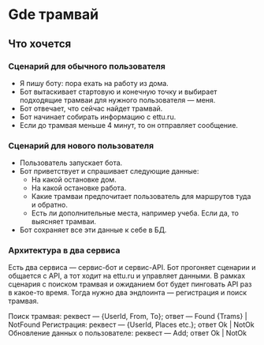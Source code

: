 # Gde трамвай

## Что хочется
### Сценарий для обычного пользователя
* Я пишу боту: пора ехать на работу из дома.
* Бот вытаскивает стартовую и конечную точку и выбирает подходящие трамваи для нужного пользователя — меня.
* Бот отвечает, что сейчас найдет трамвай.
* Бот начинает собирать информацию с ettu.ru.
* Если до трамвая меньше 4 минут, то он отправляет сообщение.

### Сценарий для нового пользователя
* Пользователь запускает бота.
* Бот приветствует и спрашивает следующие данные:
    * На какой остановке дом.
    * На какой остановке работа.
    * Какие трамваи предпочитает пользователь для маршрутов туда и обратно.
    * Есть ли дополнительные места, например учеба. Если да, то выясняет трамваи.
* Бот сохраняет все эти данные к себе в БД.

### Архитектура в два сервиса
Есть два сервиса — сервис-бот и сервис-API.
Бот прогоняет сценарии и общается с API, а тот ходит на ettu.ru и управляет данными.
В рамках сценария с поиском трамвая и ожиданием бот будет пинговать API раз в какое-то время.
Тогда нужно два эндпоинта — регистрация и поиск трамвая.

Поиск трамвая: реквест — {UserId, From, To}; ответ — Found {Trams} | NotFound
Регистрация: реквест — {UserId, Places etc.}; ответ Ok | NotOk
Обновление данных о пользователе: реквест — Add; ответ Ok | NotOk
